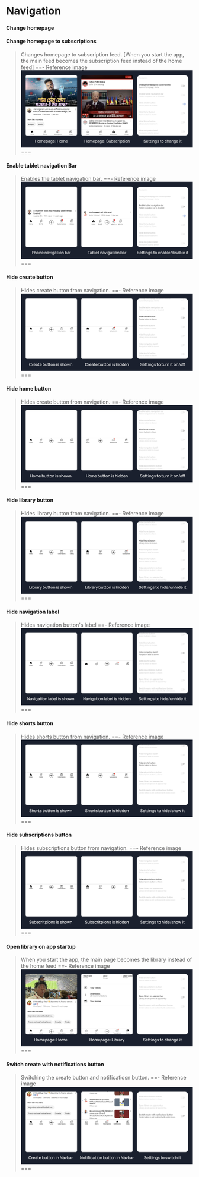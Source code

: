 # Navigation

#### Change homepage
#### Change homepage to subscriptions
>Changes homepage to subscription feed. [When you start the app, the main feed becomes the subscription feed instead of the home feed]
==- Reference image
![](/assets/youtube/navigation/change-homepage-to-subscription.jpg)
===

#### Enable tablet navigation Bar
>Enables the tablet navigation bar.
==- Reference image
![](/assets/youtube/navigation/enable-tablet-navigation-bar.jpg)
===

#### Hide create button
>Hides create button from navigation.
==- Reference image
![](/assets/youtube/navigation/hide-create-button.jpg)
===

#### Hide home button
>Hides create button from navigation.
==- Reference image
![](/assets/youtube/navigation/hide-home-button.jpg)
===

#### Hide library button
>Hides library button from navigation.
==- Reference image
![](/assets/youtube/navigation/hide-library-button.jpg)
===

#### Hide navigation label
>Hides navigation button's label
==- Reference image
![](/assets/youtube/navigation/hide-navigation-label.jpg)
===

#### Hide shorts button
>Hides shorts button from navigation.
==- Reference image
![](/assets/youtube/navigation/hide-shorts-button.jpg)
===

#### Hide subscriptions button
>Hides subscriptions button from navigation.
==- Reference image
![](/assets/youtube/navigation/hide-subscriptions-button.jpg)
===

#### Open library on app startup
>When you start the app, the main page becomes the library instead of the home feed
==- Reference image
![](/assets/youtube/navigation/open-library-on-app-startup.jpg)
===

#### Switch create with notifications button
>Switching the create button and notificatiosn button.
==- Reference image
![](/assets/youtube/navigation/switch-create-with-notification.jpg)
===